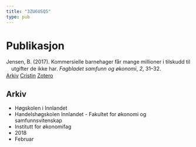```yaml
---
title: "3ZU6USQ5"
type: pub
---
```

<h1>Publikasjon</h1>
<article id="csl-bib-container-3ZU6USQ5" class="csl-bib-container">
  <div class="csl-bib-body" style="line-height: 1.35; padding-left: 1em; text-indent:-1em;">
  <div class="csl-entry">Jensen, B. (2017). Kommersielle barnehager f&#xE5;r mange millioner i tilskudd til utgifter de ikke har. <i>Fagbladet samfunn og &#xF8;konomi</i>, <i>2</i>, 31&#x2013;32.</div>
</div>
  <div class="csl-bib-buttons">
    <a href="#taxonomy-article-3ZU6USQ5" class="csl-bib-button">Arkiv</a>
    <a href="https://app.cristin.no/results/show.jsf?id=1565837" alt="Cristin URL" class="csl-bib-button">Cristin</a>
    <a href="http://zotero.org/groups/5402882/items/3ZU6USQ5" alt="Zotero URL" class="csl-bib-button">Zotero</a>
  </div>
  <div id="csl-bib-meta-container-3ZU6USQ5"></div>
</article>
<div id="csl-bib-meta-3ZU6USQ5" class="csl-bib-meta">
  <article id="taxonomy-article-3ZU6USQ5" class="taxonomy-article">
    <h1>Arkiv</h1>
    <ul>
      <li>Høgskolen i Innlandet</li>
      <li>Handelshøgskolen Innlandet - Fakultet for økonomi og samfunnsvitenskap</li>
      <li>Institutt for økonomifag</li>
      <li>2018</li>
      <li>Februar</li>
    </ul>
  </article>
</div>
